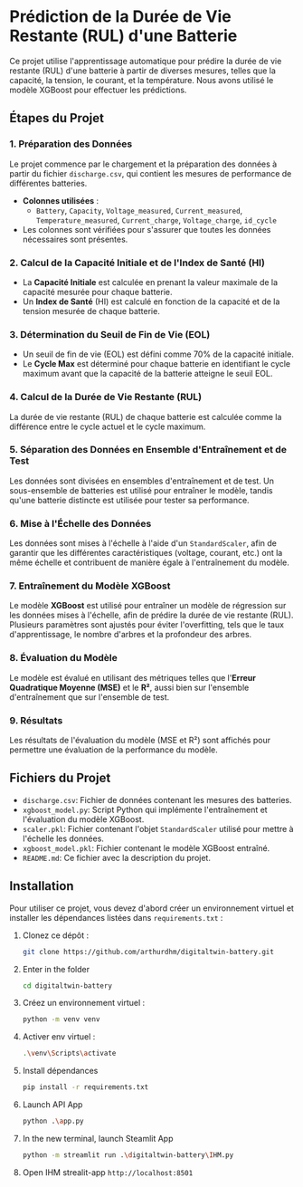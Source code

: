 # Prédiction de la Durée de Vie Restante (RUL) d'une Batterie

Ce projet utilise l'apprentissage automatique pour prédire la durée de vie restante (RUL) d'une batterie à partir de diverses mesures, telles que la capacité, la tension, le courant, et la température. Nous avons utilisé le modèle XGBoost pour effectuer les prédictions.

## Étapes du Projet

### 1. Préparation des Données
Le projet commence par le chargement et la préparation des données à partir du fichier `discharge.csv`, qui contient les mesures de performance de différentes batteries.

- **Colonnes utilisées** : 
  - `Battery`, `Capacity`, `Voltage_measured`, `Current_measured`, `Temperature_measured`, `Current_charge`, `Voltage_charge`, `id_cycle`
- Les colonnes sont vérifiées pour s'assurer que toutes les données nécessaires sont présentes.

### 2. Calcul de la Capacité Initiale et de l'Index de Santé (HI)
- La **Capacité Initiale** est calculée en prenant la valeur maximale de la capacité mesurée pour chaque batterie.
- Un **Index de Santé** (HI) est calculé en fonction de la capacité et de la tension mesurée de chaque batterie.

### 3. Détermination du Seuil de Fin de Vie (EOL)
- Un seuil de fin de vie (EOL) est défini comme 70% de la capacité initiale.
- Le **Cycle Max** est déterminé pour chaque batterie en identifiant le cycle maximum avant que la capacité de la batterie atteigne le seuil EOL.

### 4. Calcul de la Durée de Vie Restante (RUL)
La durée de vie restante (RUL) de chaque batterie est calculée comme la différence entre le cycle actuel et le cycle maximum.

### 5. Séparation des Données en Ensemble d'Entraînement et de Test
Les données sont divisées en ensembles d'entraînement et de test. Un sous-ensemble de batteries est utilisé pour entraîner le modèle, tandis qu'une batterie distincte est utilisée pour tester sa performance.

### 6. Mise à l'Échelle des Données
Les données sont mises à l'échelle à l'aide d'un `StandardScaler`, afin de garantir que les différentes caractéristiques (voltage, courant, etc.) ont la même échelle et contribuent de manière égale à l'entraînement du modèle.

### 7. Entraînement du Modèle XGBoost
Le modèle **XGBoost** est utilisé pour entraîner un modèle de régression sur les données mises à l'échelle, afin de prédire la durée de vie restante (RUL). Plusieurs paramètres sont ajustés pour éviter l'overfitting, tels que le taux d'apprentissage, le nombre d'arbres et la profondeur des arbres.

### 8. Évaluation du Modèle
Le modèle est évalué en utilisant des métriques telles que l'**Erreur Quadratique Moyenne (MSE)** et le **R²**, aussi bien sur l'ensemble d'entraînement que sur l'ensemble de test.

### 9. Résultats
Les résultats de l'évaluation du modèle (MSE et R²) sont affichés pour permettre une évaluation de la performance du modèle.

## Fichiers du Projet

- `discharge.csv`: Fichier de données contenant les mesures des batteries.
- `xgboost_model.py`: Script Python qui implémente l'entraînement et l'évaluation du modèle XGBoost.
- `scaler.pkl`: Fichier contenant l'objet `StandardScaler` utilisé pour mettre à l'échelle les données.
- `xgboost_model.pkl`: Fichier contenant le modèle XGBoost entraîné.
- `README.md`: Ce fichier avec la description du projet.

## Installation

Pour utiliser ce projet, vous devez d'abord créer un environnement virtuel et installer les dépendances listées dans `requirements.txt` :

1. Clonez ce dépôt :
   ```bash
   git clone https://github.com/arthurdhm/digitaltwin-battery.git

2. Enter in the folder
   ```bash
   cd digitaltwin-battery

3. Créez un environnement virtuel :
   ```bash
   python -m venv venv
   
4. Activer env virtuel :
   ```bash
   .\venv\Scripts\activate
   
5. Install dépendances
   ```bash
   pip install -r requirements.txt

6. Launch API App 
   ```bash
   python .\app.py

7. In the new terminal, launch Steamlit App
   ```bash
   python -m streamlit run .\digitaltwin-battery\IHM.py

8. Open IHM strealit-app 
`http://localhost:8501`
